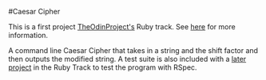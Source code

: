 #Caesar Cipher

This is a first project [TheOdinProject's](http://www.theodinproject.com) Ruby track. See [here](http://www.theodinproject.com/courses/ruby-programming/lessons/building-blocks) for more information.

A command line Caesar Cipher that takes in a string and the shift factor and then outputs the modified string. A test suite is also included with a [later project](http://www.theodinproject.com/courses/ruby-programming/lessons/testing-ruby) in the Ruby Track to test the program with RSpec.